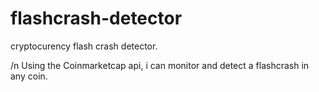 # flashcrash-detector
cryptocurency flash crash detector.

/n
Using the Coinmarketcap api, i can monitor and detect a flashcrash in any coin.
